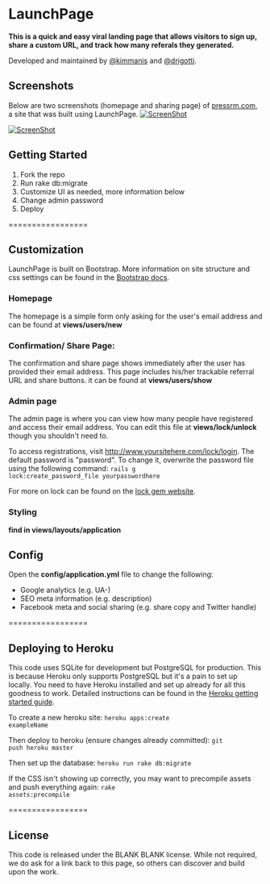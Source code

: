 # LaunchPage
**This is a quick and easy viral landing page that allows visitors to sign up, share a custom URL, and track how many referals they generated.**

Developed and maintained by [@kimmanis](https://twitter.com/kimmanis) and [@drigotti](https://twitter.com/drigotti).

## Screenshots
Below are two screenshots (homepage and sharing page) of [pressrm.com](http://www.pressrm.com/), a site that was built using LaunchPage.
[![ScreenShot](http://i.imgur.com/Kc9SIwf.png)](http://www.pressrm.com)

[![ScreenShot](http://i.imgur.com/EPDOhcB.png)](http://www.pressrm.com)

## Getting Started
1. Fork the repo
2. Run rake db:migrate
3. Customize UI as needed, more information below
4. Change admin password
5. Deploy

=================

## Customization
LaunchPage is built on Bootstrap. More information on site structure and css settings can be found in the [ Bootstrap docs](http://getbootstrap.com/css/).

### Homepage
The homepage is a simple form only asking for the user's email address and can be found at **views/users/new**

### Confirmation/ Share Page:
The confirmation and share page shows immediately after the user has provided their email address. This page includes his/her trackable referral URL and share buttons. it can be found at **views/users/show**

### Admin page
The admin page is where you can view how many people have registered and access their email address. You can edit this file at **views/lock/unlock** though you shouldn't need to.

To access registrations, visit http://www.yoursitehere.com/lock/login. The default password is "password". To change it, overwrite the password file using the following command:
     <code>rails g lock:create_password_file yourpasswordhere</code>

For more on lock can be found on the [lock gem website](http://www.cowboycoded.com/2011/04/11/lock-down-a-rails-3-app-with-a-single-password-using-lock/).

### Styling
**find in views/layouts/application**

## Config
Open the **config/application.yml** file to change the following:
- Google analytics (e.g. UA-)
- SEO meta information (e.g. description)
- Facebook meta and social sharing (e.g. share copy and Twitter handle)

=================

## Deploying to Heroku
This code uses SQLite for development but PostgreSQL for production. This is because Heroku only supports PostgreSQL but it's a pain to set up locally. You need to have Heroku installed and set up already for all this goodness to work. Detailed instructions can be found in the [Heroku getting started guide](https://devcenter.heroku.com/articles/rails3).

To create a new heroku site: <code>heroku apps:create exampleName</code>

Then deploy to heroku (ensure changes already committed): <code>git push heroku master</code>

Then set up the database: <code>heroku run rake db:migrate</code>

If the CSS isn't showing up correctly, you may want to precompile assets and push everything again: <code>rake assets:precompile</code>

=================

## License
This code is released under the BLANK BLANK license. While not required, we do ask for a link back to this page, so others can discover and build upon the work.
